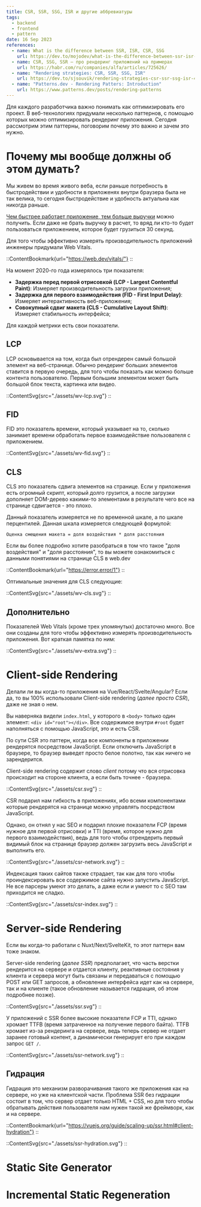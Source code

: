 ```yaml
---
title: CSR, SSR, SSG, ISR и другие аббревиатуры
tags:
  - backend
  - frontend
  - pattern
date: 16 Sep 2023
references:
  - name: What is the difference between SSR, ISR, CSR, SSG
    url: https://dev.to/mojodev/what-is-the-difference-between-ssr-isr-csr-ssg-2g9p
  - name: CSR, SSG, SSR — про рендеринг приложений на примерах
    url: https://habr.com/ru/companies/alfa/articles/725626/
  - name: "Rendering strategies: CSR, SSR, SSG, ISR"
    url: https://dev.to/sjsouvik/rendering-strategies-csr-ssr-ssg-isr-4c5k
  - name: "Patterns.dev - Rendering Patters: Introduction"
    url: https://www.patterns.dev/posts/rendering-patterns
---
```


Для каждого разработчика важно понимать как оптимизировать его проект. В веб-технологиях придумали несколько
паттернов, с помощью которых можно оптимизировать рендеринг приложения. Сегодня рассмотрим этим паттерны,
поговорим почему это важно и зачем это нужно.

# Почему мы вообще должны об этом думать?
Мы живем во время живого веба, если раньше потребность в быстродействии и удобности в приложенях внутри браузера
была не так велика, то сегодня быстродействие и удобность актуальна как никогда раньше.

[Чем быстрее работает приложение, тем больше выручки](https://developer.mozilla.org/en-US/docs/Learn/Performance/why_web_performance) можно получить.
Если даже не брать выручку в расчет, то вряд ли кто-то будет пользоваться приложением, которое будет грузиться 30 секунд.

Для того чтобы эффективно измерять производительность приложений инженеры придумали Web Vitals.

::ContentBookmark{url="https://web.dev/vitals/"}
::

На момент 2020-го года измерялось три показателя:

- **Задержка перед первой отрисовкой (LCP - Largest Contentful Paint)**: Измеряет производительность загрузки приложения;
- **Задержка для первого взаимодействия (FID - First Input Delay)**: Измеряет интерактивность веб-приложения;
- **Совокупный сдвиг макета (CLS - Cumulative Layout Shift)**: Измеряет стабильность интерфейса;

Для каждой метрики есть свои показатели.

## LCP
LCP основывается на том, когда был отрендерен самый большой элемент на веб-странице.
Обычно рендеринг больших элементов ставится в первую очередь, для того чтобы показать
как можно больше контента пользователю. Первым большим элементом может быть большой блок текста, картинка или
видео.

::ContentSvg{src="./assets/wv-lcp.svg"}
::

## FID
FID это показатель времени, который указывает на то, сколько занимает времени обработать первое взаимодействие пользователя
с приложением.

::ContentSvg{src="./assets/wv-fid.svg"}
::


## CLS
CLS это показатель сдвига элементов на странице. Если у приложения есть огромный скрипт, который долго грузится, а после загрузки
дополняет DOM-дерево какими-то элементами в результате чего все на странице сдвигается - это плохо.

Данный показатель измеряется не по временной шкале, а по шкале перцентилей. Данная шкала измеряется следующей формулой:

```text
Оценка смещения макета = доля воздействия * доля расстояния
```

Если вы более подробно хотите разобраться в том что такое "доля воздействия" и "доля расстояния", то вы можете
ознакомиться с данными понятиями на странице CLS в web.dev

::ContentBookmark{url="https://error.error/1"}
::

Оптимальные значения для CLS следующие:

::ContentSvg{src="./assets/wv-cls.svg"}
::

## Дополнительно
Показателей Web Vitals (кроме трех упомянутых) достаточно много. Все они созданы для того чтобы эффективно измерять производительность приложения.
Вот краткая памятка по ним:

::ContentSvg{src="./assets/wv-extra.svg"}
::

# Client-side Rendering
Делали ли вы когда-то приложения на Vue/React/Svelte/Angular? Если да, то вы 100% использовали
Client-side rendering (*далее просто CSR*), даже не зная о нем.

Вы наверняка видели `index.html`, у которого в `<body>` только один элемент: `<div id="root"></div>`.
Все содержимое внутри `#root` будет наполняться с помощью JavaScript, это и есть CSR.

По сути CSR это паттерн, когда все компоненты в приложении рендерятся посредством JavaScript.
Если отключить JavaScript в браузере, то браузер выведет просто белое полотно, так как ничего не зарендерится.

Client-side rendering содержит слово *client* потому что вся отрисовка происходит на стороне клиента, а если быть точнее - браузера.

::ContentSvg{src="./assets/csr.svg"}
::

CSR подарил нам гибкость в приложениях, ибо всеми компонентами которые рендерятся на странице можно управлять посредством JavaScript.

Однако, он отнял у нас SEO и подарил плохие показатели FCP (время нужное для первой отрисовки) и TTI (время, которое нужно для первого взаимодействия), ведь для того чтобы отрендерить первый видимый блок
на странице браузер должен загрузить весь JavaScript и выполнить его.

::ContentSvg{src="./assets/csr-network.svg"}
::

Индексация таких сайтов также страдает, так как для того чтобы проиндексировать все содержимое сайта нужно запустить JavaScript.
Не все парсеры умеют это делать, а даже если и умеют то с SEO там приходится не сладко.

::ContentSvg{src="./assets/csr-index.svg"}
::

# Server-side Rendering
Если вы когда-то работали с Nuxt/Next/SvelteKit, то этот паттерн вам тоже знаком.

Server-side rendering (*далее SSR*) предполагает, что часть верстки рендерится на сервере
и отдается клиенту, реактивные состояния у клиента и сервера могут быть связаны и передаваться с помощью POST или GET запросов,
а обновление интерфейса идет как на сервере, так и на клиенте (такое обновление называется гидрация, об этом подробнее позже).

::ContentSvg{src="./assets/ssr.svg"}
::

У приложений с SSR более высокие показатели FCP и TTI, однако хромает TTFB (время затраченное на получение первого байта).
TTFB хромает из-за рендеринга на сервере, ведь теперь сервер не отдает заранее готовый контент, а динамически генерирует его
при каждом запрос `GET /`.

::ContentSvg{src="./assets/ssr-network.svg"}
::

## Гидрация
Гидрация это механизм разворачивания такого же приложения как на сервере, но уже на клиентской части.
Проблема SSR без гидрации состоит в том, что сервер отдает только HTML + CSS, но для того чтобы обратывать действия пользователя
нам нужен такой же фреймворк, как и на сервере.

::ContentBookmark{url="https://vuejs.org/guide/scaling-up/ssr.html#client-hydration"}
::

::ContentSvg{src="./assets/ssr-hydration.svg"}
::

# Static Site Generator

# Incremental Static Regeneration
